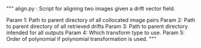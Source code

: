 
"""
align.py : Script for aligning two images given a drift vector field.

Param 1: Path to parent directory of all collocated image pairs
Param 2: Path to parent directory of all retrieved drifts
Param 3: Path to parent directory intended for all outputs
Param 4: Which transform type to use.
Param 5: Order of polynomial if polynomial transformation is used.
"""





